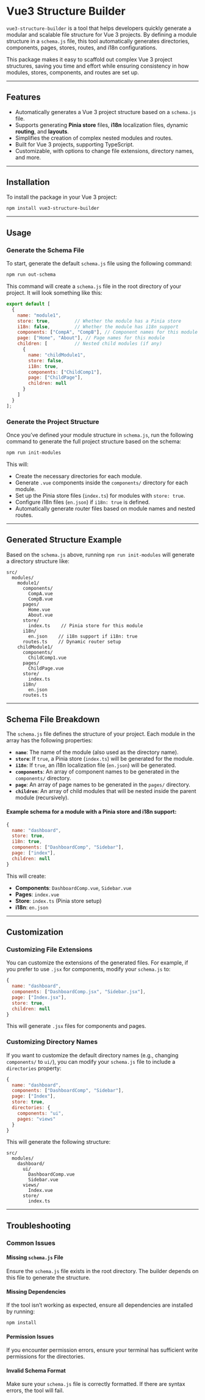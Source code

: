 # **Vue3 Structure Builder**

`vue3-structure-builder` is a tool that helps developers quickly generate a modular and scalable file structure for Vue 3 projects. By defining a module structure in a `schema.js` file, this tool automatically generates directories, components, pages, stores, routes, and i18n configurations.

This package makes it easy to scaffold out complex Vue 3 project structures, saving you time and effort while ensuring consistency in how modules, stores, components, and routes are set up.

---

## **Features**
- Automatically generates a Vue 3 project structure based on a `schema.js` file.
- Supports generating **Pinia store** files, **i18n** localization files, dynamic **routing**, and **layouts**.
- Simplifies the creation of complex nested modules and routes.
- Built for Vue 3 projects, supporting TypeScript.
- Customizable, with options to change file extensions, directory names, and more.

---

## **Installation**

To install the package in your Vue 3 project:

```bash
npm install vue3-structure-builder
```

---

## **Usage**

### **Generate the Schema File**
To start, generate the default `schema.js` file using the following command:

```bash
npm run out-schema
```

This command will create a `schema.js` file in the root directory of your project. It will look something like this:

```javascript
export default [
  {
    name: "module1",
    store: true,         // Whether the module has a Pinia store
    i18n: false,         // Whether the module has i18n support
    components: ["CompA", "CompB"], // Component names for this module
    page: ["Home", "About"], // Page names for this module
    children: [          // Nested child modules (if any)
      {
        name: "childModule1",
        store: false,
        i18n: true,
        components: ["ChildComp1"],
        page: ["ChildPage"],
        children: null
      }
    ]
  }
];
```

### **Generate the Project Structure**
Once you’ve defined your module structure in `schema.js`, run the following command to generate the full project structure based on the schema:

```bash
npm run init-modules
```

This will:
- Create the necessary directories for each module.
- Generate `.vue` components inside the `components/` directory for each module.
- Set up the Pinia store files (`index.ts`) for modules with `store: true`.
- Configure i18n files (`en.json`) if `i18n: true` is defined.
- Automatically generate router files based on module names and nested routes.

---

## **Generated Structure Example**
Based on the `schema.js` above, running `npm run init-modules` will generate a directory structure like:

```
src/
  modules/
    module1/
      components/
        CompA.vue
        CompB.vue
      pages/
        Home.vue
        About.vue
      store/
        index.ts    // Pinia store for this module
      i18n/
        en.json    // i18n support if i18n: true
      routes.ts    // Dynamic router setup
    childModule1/
      components/
        ChildComp1.vue
      pages/
        ChildPage.vue
      store/
        index.ts
      i18n/
        en.json
      routes.ts
```

---

## **Schema File Breakdown**
The `schema.js` file defines the structure of your project. Each module in the array has the following properties:

- **`name`**: The name of the module (also used as the directory name).
- **`store`**: If `true`, a Pinia store (`index.ts`) will be generated for the module.
- **`i18n`**: If `true`, an i18n localization file (`en.json`) will be generated.
- **`components`**: An array of component names to be generated in the `components/` directory.
- **`page`**: An array of page names to be generated in the `pages/` directory.
- **`children`**: An array of child modules that will be nested inside the parent module (recursively).

#### Example schema for a module with a Pinia store and i18n support:
```javascript
{
  name: "dashboard",
  store: true,
  i18n: true,
  components: ["DashboardComp", "Sidebar"],
  page: ["index"],
  children: null
}
```

This will create:
- **Components**: `DashboardComp.vue`, `Sidebar.vue`
- **Pages**: `index.vue`
- **Store**: `index.ts` (Pinia store setup)
- **i18n**: `en.json`

---

## **Customization**

### **Customizing File Extensions**
You can customize the extensions of the generated files. For example, if you prefer to use `.jsx` for components, modify your `schema.js` to:

```javascript
{
  name: "dashboard",
  components: ["DashboardComp.jsx", "Sidebar.jsx"],
  page: ["Index.jsx"],
  store: true,
  children: null
}
```

This will generate `.jsx` files for components and pages.

### **Customizing Directory Names**
If you want to customize the default directory names (e.g., changing `components/` to `ui/`), you can modify your `schema.js` file to include a `directories` property:

```javascript
{
  name: "dashboard",
  components: ["DashboardComp", "Sidebar"],
  page: ["Index"],
  store: true,
  directories: {
    components: "ui",
    pages: "views"
  }
}
```

This will generate the following structure:

```
src/
  modules/
    dashboard/
      ui/
        DashboardComp.vue
        Sidebar.vue
      views/
        Index.vue
      store/
        index.ts
```

---

## **Troubleshooting**

### **Common Issues**

#### Missing `schema.js` File
Ensure the `schema.js` file exists in the root directory. The builder depends on this file to generate the structure.

#### Missing Dependencies
If the tool isn’t working as expected, ensure all dependencies are installed by running:

```bash
npm install
```

#### Permission Issues
If you encounter permission errors, ensure your terminal has sufficient write permissions for the directories.

#### Invalid Schema Format
Make sure your `schema.js` file is correctly formatted. If there are syntax errors, the tool will fail.
